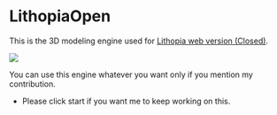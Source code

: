 # LithopiaOpen

This is the 3D modeling engine used for [Lithopia web version (Closed)](http://maker.dongguk.edu/).

![](https://cdn.thingiverse.com/renders/ca/db/17/2a/5c/cropped1_preview_featured.jpg)

You can use this engine whatever you want only if you mention my contribution.

* Please click start if you want me to keep working on this.
